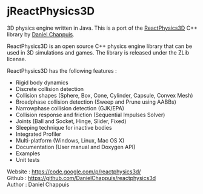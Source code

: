 jReactPhysics3D
===============

3D physics engine written in Java. This is a port of the [ReactPhysics3D][ReactPhysics3D] C++ library by [Daniel Chappuis][OriginalAuthor].

[ReactPhysics3D]: https://code.google.com/p/reactphysics3d/
[OriginalAuthor]: http://www.danielchappuis.ch/


ReactPhysics3D is an open source C++ physics engine library that can be used in 3D simulations and games. The library is released under the ZLib license.

ReactPhysics3D has the following features :

- Rigid body dynamics
- Discrete collision detection
- Collision shapes (Sphere, Box, Cone, Cylinder, Capsule, Convex Mesh)
- Broadphase collision detection (Sweep and Prune using AABBs)
- Narrowphase collision detection (GJK/EPA)
- Collision response and friction (Sequential Impulses Solver)
- Joints (Ball and Socket, Hinge, Slider, Fixed)
- Sleeping technique for inactive bodies
- Integrated Profiler
- Multi-platform (Windows, Linux, Mac OS X)
- Documentation (User manual and Doxygen API)
- Examples
- Unit tests

Website : https://code.google.com/p/reactphysics3d/  
Github  : https://github.com/DanielChappuis/reactphysics3d  
Author  : Daniel Chappuis
